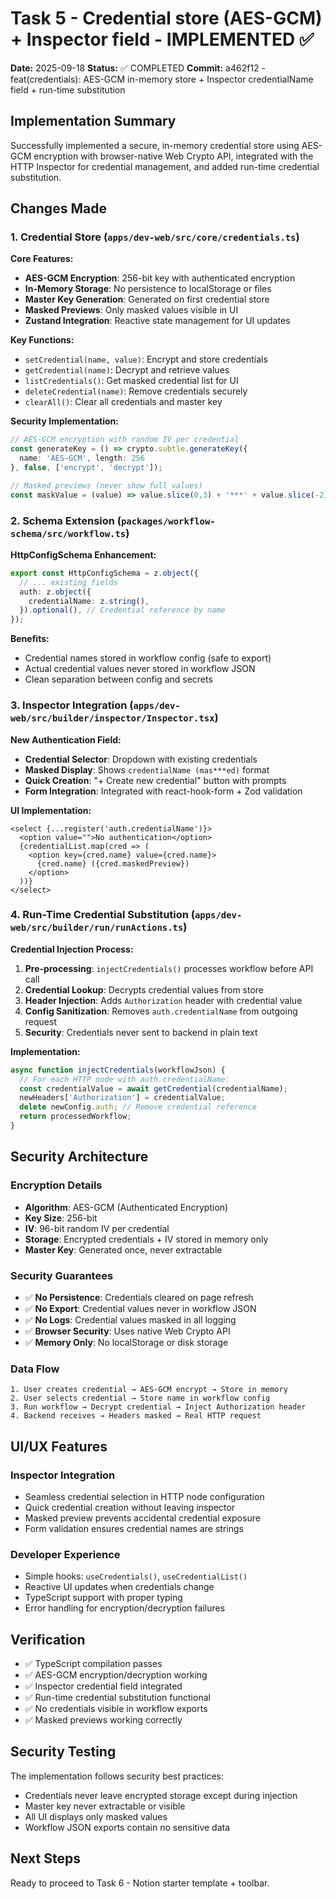 # Task 5 - Credential store (AES-GCM) + Inspector field - IMPLEMENTED ✅

**Date:** 2025-09-18
**Status:** ✅ COMPLETED
**Commit:** a462f12 - feat(credentials): AES-GCM in-memory store + Inspector credentialName field + run-time substitution

## Implementation Summary

Successfully implemented a secure, in-memory credential store using AES-GCM encryption with browser-native Web Crypto API, integrated with the HTTP Inspector for credential management, and added run-time credential substitution.

## Changes Made

### 1. Credential Store (`apps/dev-web/src/core/credentials.ts`)

**Core Features:**
- **AES-GCM Encryption**: 256-bit key with authenticated encryption
- **In-Memory Storage**: No persistence to localStorage or files
- **Master Key Generation**: Generated on first credential store
- **Masked Previews**: Only masked values visible in UI
- **Zustand Integration**: Reactive state management for UI updates

**Key Functions:**
- `setCredential(name, value)`: Encrypt and store credentials
- `getCredential(name)`: Decrypt and retrieve values
- `listCredentials()`: Get masked credential list for UI
- `deleteCredential(name)`: Remove credentials securely
- `clearAll()`: Clear all credentials and master key

**Security Implementation:**
```typescript
// AES-GCM encryption with random IV per credential
const generateKey = () => crypto.subtle.generateKey({
  name: 'AES-GCM', length: 256
}, false, ['encrypt', 'decrypt']);

// Masked previews (never show full values)
const maskValue = (value) => value.slice(0,3) + '***' + value.slice(-2);
```

### 2. Schema Extension (`packages/workflow-schema/src/workflow.ts`)

**HttpConfigSchema Enhancement:**
```typescript
export const HttpConfigSchema = z.object({
  // ... existing fields
  auth: z.object({
    credentialName: z.string(),
  }).optional(), // Credential reference by name
});
```

**Benefits:**
- Credential names stored in workflow config (safe to export)
- Actual credential values never stored in workflow JSON
- Clean separation between config and secrets

### 3. Inspector Integration (`apps/dev-web/src/builder/inspector/Inspector.tsx`)

**New Authentication Field:**
- **Credential Selector**: Dropdown with existing credentials
- **Masked Display**: Shows `credentialName (mas***ed)` format
- **Quick Creation**: "+ Create new credential" button with prompts
- **Form Integration**: Integrated with react-hook-form + Zod validation

**UI Implementation:**
```tsx
<select {...register('auth.credentialName')}>
  <option value="">No authentication</option>
  {credentialList.map(cred => (
    <option key={cred.name} value={cred.name}>
      {cred.name} ({cred.maskedPreview})
    </option>
  ))}
</select>
```

### 4. Run-Time Credential Substitution (`apps/dev-web/src/builder/run/runActions.ts`)

**Credential Injection Process:**
1. **Pre-processing**: `injectCredentials()` processes workflow before API call
2. **Credential Lookup**: Decrypts credential values from store
3. **Header Injection**: Adds `Authorization` header with credential value
4. **Config Sanitization**: Removes `auth.credentialName` from outgoing request
5. **Security**: Credentials never sent to backend in plain text

**Implementation:**
```typescript
async function injectCredentials(workflowJson) {
  // For each HTTP node with auth.credentialName:
  const credentialValue = await getCredential(credentialName);
  newHeaders['Authorization'] = credentialValue;
  delete newConfig.auth; // Remove credential reference
  return processedWorkflow;
}
```

## Security Architecture

### Encryption Details
- **Algorithm**: AES-GCM (Authenticated Encryption)
- **Key Size**: 256-bit
- **IV**: 96-bit random IV per credential
- **Storage**: Encrypted credentials + IV stored in memory only
- **Master Key**: Generated once, never extractable

### Security Guarantees
- ✅ **No Persistence**: Credentials cleared on page refresh
- ✅ **No Export**: Credential values never in workflow JSON
- ✅ **No Logs**: Credential values masked in all logging
- ✅ **Browser Security**: Uses native Web Crypto API
- ✅ **Memory Only**: No localStorage or disk storage

### Data Flow
```
1. User creates credential → AES-GCM encrypt → Store in memory
2. User selects credential → Store name in workflow config
3. Run workflow → Decrypt credential → Inject Authorization header
4. Backend receives → Headers masked → Real HTTP request
```

## UI/UX Features

### Inspector Integration
- Seamless credential selection in HTTP node configuration
- Quick credential creation without leaving inspector
- Masked preview prevents accidental credential exposure
- Form validation ensures credential names are strings

### Developer Experience
- Simple hooks: `useCredentials()`, `useCredentialList()`
- Reactive UI updates when credentials change
- TypeScript support with proper typing
- Error handling for encryption/decryption failures

## Verification

- ✅ TypeScript compilation passes
- ✅ AES-GCM encryption/decryption working
- ✅ Inspector credential field integrated
- ✅ Run-time credential substitution functional
- ✅ No credentials visible in workflow exports
- ✅ Masked previews working correctly

## Security Testing

The implementation follows security best practices:
- Credentials never leave encrypted storage except during injection
- Master key never extractable or visible
- All UI displays only masked values
- Workflow JSON exports contain no sensitive data

## Next Steps

Ready to proceed to Task 6 - Notion starter template + toolbar.
